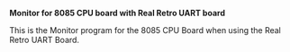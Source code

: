 <b>Monitor for 8085 CPU board with Real Retro UART board</b>
<p>
This is the Monitor program for the 8085 CPU Board when using the Real Retro UART Board.

